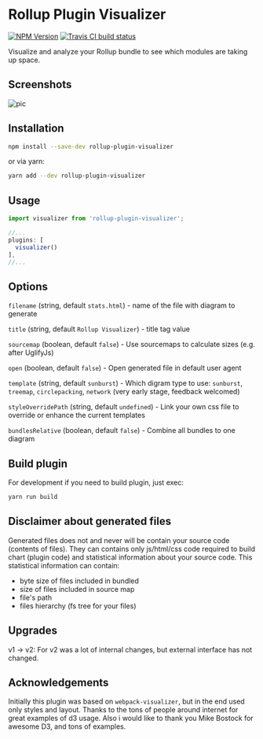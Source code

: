 # Rollup Plugin Visualizer

[![NPM Version](https://img.shields.io/npm/v/rollup-plugin-visualizer.svg)](https://npmjs.org/package/rollup-plugin-visualizer) [![Travis CI build status](https://img.shields.io/travis/com/btd/rollup-plugin-visualizer.svg)](https://travis-ci.com/btd/rollup-plugin-visualizer)

Visualize and analyze your Rollup bundle to see which modules are taking up space.

## Screenshots

![pic](https://github.com/btd/rollup-plugin-visualizer/blob/master/pics/collage.jpg?raw=true)

## Installation

```sh
npm install --save-dev rollup-plugin-visualizer
```

or via yarn:

```sh
yarn add --dev rollup-plugin-visualizer
```

## Usage

```javascript
import visualizer from 'rollup-plugin-visualizer';

//...
plugins: [
  visualizer()
],
//...
```

## Options

`filename` (string, default `stats.html`) - name of the file with diagram to generate

`title` (string, default `Rollup Visualizer`) - title tag value

`sourcemap` (boolean, default `false`) - Use sourcemaps to calculate sizes (e.g. after UglifyJs) 

`open` (boolean, default `false`) - Open generated file in default user agent

`template` (string, default `sunburst`) - Which digram type to use: `sunburst`, `treemap`, `circlepacking`, `network` (very early stage, feedback welcomed)

`styleOverridePath` (string, default `undefined`) - Link your own css file to override or enhance the current templates

`bundlesRelative` (boolean, default `false`) - Combine all bundles to one diagram

## Build plugin

For development if you need to build plugin, just exec:
```js
yarn run build
```

## Disclaimer about generated files

Generated files does not and never will be contain your source code (contents of files). They can contains only js/html/css code required to build chart (plugin code) and statistical information about your source code.
This statistical information can contain:
* byte size of files included in bundled
* size of files included in source map
* file's path
* files hierarchy (fs tree for your files)

## Upgrades

v1 -> v2: For v2 was a lot of internal changes, but external interface has not changed. 

## Acknowledgements

Initially this plugin was based on `webpack-visualizer`, but in the end used only styles and layout. Thanks to the tons of people around internet for great examples of d3 usage. Also i would like to thank you Mike Bostock for awesome D3, and tons of examples.
